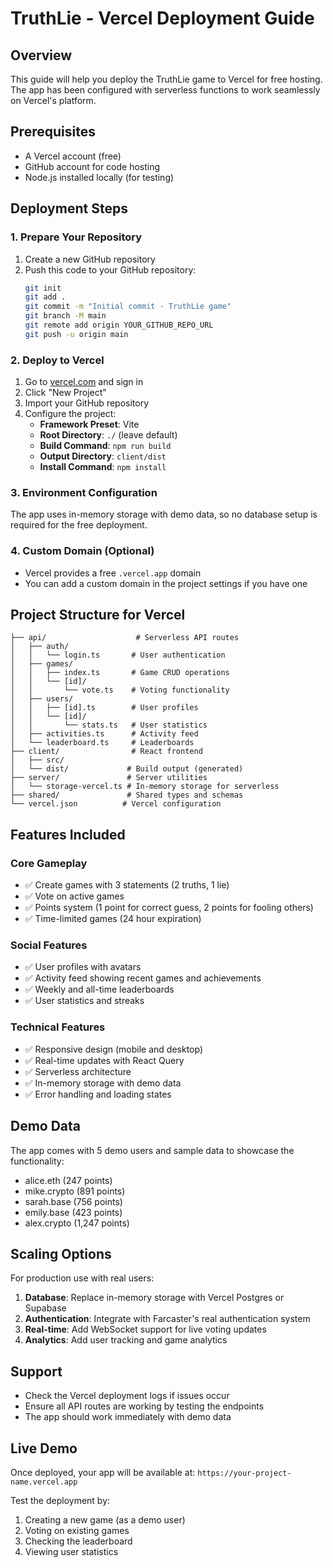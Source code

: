# TruthLie - Vercel Deployment Guide

## Overview
This guide will help you deploy the TruthLie game to Vercel for free hosting. The app has been configured with serverless functions to work seamlessly on Vercel's platform.

## Prerequisites
- A Vercel account (free)
- GitHub account for code hosting
- Node.js installed locally (for testing)

## Deployment Steps

### 1. Prepare Your Repository
1. Create a new GitHub repository
2. Push this code to your GitHub repository:
   ```bash
   git init
   git add .
   git commit -m "Initial commit - TruthLie game"
   git branch -M main
   git remote add origin YOUR_GITHUB_REPO_URL
   git push -u origin main
   ```

### 2. Deploy to Vercel
1. Go to [vercel.com](https://vercel.com) and sign in
2. Click "New Project"
3. Import your GitHub repository
4. Configure the project:
   - **Framework Preset**: Vite
   - **Root Directory**: `./` (leave default)
   - **Build Command**: `npm run build`
   - **Output Directory**: `client/dist`
   - **Install Command**: `npm install`

### 3. Environment Configuration
The app uses in-memory storage with demo data, so no database setup is required for the free deployment.

### 4. Custom Domain (Optional)
- Vercel provides a free `.vercel.app` domain
- You can add a custom domain in the project settings if you have one

## Project Structure for Vercel

```
├── api/                    # Serverless API routes
│   ├── auth/
│   │   └── login.ts       # User authentication
│   ├── games/
│   │   ├── index.ts       # Game CRUD operations
│   │   └── [id]/
│   │       └── vote.ts    # Voting functionality
│   ├── users/
│   │   ├── [id].ts        # User profiles
│   │   └── [id]/
│   │       └── stats.ts   # User statistics
│   ├── activities.ts      # Activity feed
│   └── leaderboard.ts     # Leaderboards
├── client/                # React frontend
│   ├── src/
│   └── dist/             # Build output (generated)
├── server/               # Server utilities
│   └── storage-vercel.ts # In-memory storage for serverless
├── shared/               # Shared types and schemas
└── vercel.json          # Vercel configuration
```

## Features Included

### Core Gameplay
- ✅ Create games with 3 statements (2 truths, 1 lie)
- ✅ Vote on active games
- ✅ Points system (1 point for correct guess, 2 points for fooling others)
- ✅ Time-limited games (24 hour expiration)

### Social Features
- ✅ User profiles with avatars
- ✅ Activity feed showing recent games and achievements
- ✅ Weekly and all-time leaderboards
- ✅ User statistics and streaks

### Technical Features
- ✅ Responsive design (mobile and desktop)
- ✅ Real-time updates with React Query
- ✅ Serverless architecture
- ✅ In-memory storage with demo data
- ✅ Error handling and loading states

## Demo Data
The app comes with 5 demo users and sample data to showcase the functionality:
- alice.eth (247 points)
- mike.crypto (891 points) 
- sarah.base (756 points)
- emily.base (423 points)
- alex.crypto (1,247 points)

## Scaling Options
For production use with real users:
1. **Database**: Replace in-memory storage with Vercel Postgres or Supabase
2. **Authentication**: Integrate with Farcaster's real authentication system
3. **Real-time**: Add WebSocket support for live voting updates
4. **Analytics**: Add user tracking and game analytics

## Support
- Check the Vercel deployment logs if issues occur
- Ensure all API routes are working by testing the endpoints
- The app should work immediately with demo data

## Live Demo
Once deployed, your app will be available at: `https://your-project-name.vercel.app`

Test the deployment by:
1. Creating a new game (as a demo user)
2. Voting on existing games
3. Checking the leaderboard
4. Viewing user statistics